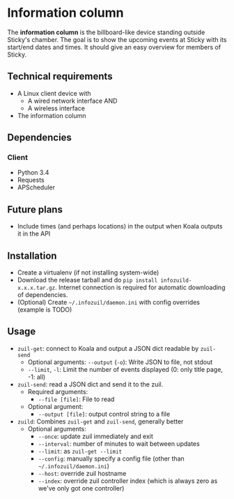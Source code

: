 # Information column

The **information column** is the billboard-like device standing outside Sticky's chamber. The goal is to show the upcoming events at Sticky with its start/end dates and times. It should give an easy overview for members of Sticky.

## Technical requirements

* A Linux client device with
   * A wired network interface AND
   * A wireless interface
* The information column

## Dependencies

### Client

- Python 3.4
- Requests
- APScheduler

## Future plans

- Include times (and perhaps locations) in the output when Koala outputs it in the API

## Installation
- Create a virtualenv (if not installing system-wide)
- Download the release tarball and do `pip install infozuild-x.x.x.tar.gz`. Internet connection is required for automatic downloading of dependencies.
- (Optional) Create `~/.infozuil/daemon.ini` with config overrides (example is TODO)

## Usage
- `zuil-get`: connect to Koala and output a JSON dict readable by `zuil-send`
	- Optional arguments: `--output` (`-o`): Write JSON to file, not stdout
	- `--limit`, `-l`: Limit the number of events displayed (0: only title page, -1: all)
- `zuil-send`: read a JSON dict and send it to the zuil.
	- Required arguments:
		- `--file [file]`: File to read
	- Optional argument:
		- `--output [file]`: output control string to a file
- `zuild`: Combines `zuil-get` and `zuil-send`, generally better
	- Optional arguments:
		- `--once`: update zuil immediately and exit
		- `--interval`: number of minutes to wait between updates
		- `--limit`: as `zuil-get --limit`
		- `--config`: manually specify a config file (other than `~/.infozuil/daemon.ini`)
		- `--host`: override zuil hostname
		- `--index`: override zuil controller index (which is always zero as we've only got one controller)
